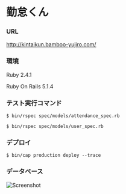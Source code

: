 # 勤怠くん

### URL
http://kintaikun.bamboo-yujiro.com/

### 環境

Ruby 2.4.1

Ruby On Rails 5.1.4

### テスト実行コマンド
```$ bin/rspec spec/models/attendance_spec.rb```

```$ bin/rspec spec/models/user_spec.rb```


### デプロイ
```$ bin/cap production deploy --trace```

### データベース
![Screenshot](https://raw.github.com/bamboo-yujiro/kintaikun/master/kintaikun_database_er.png "scr")
